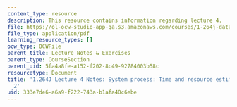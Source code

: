 ```yaml
---
content_type: resource
description: This resource contains information regarding lecture 4.
file: https://ol-ocw-studio-app-qa.s3.amazonaws.com/courses/1-264j-database-internet-and-systems-integration-technologies-fall-2013/333e7de6a6a9f222743ab1afa40c6ebe_MIT1_264JF13_lect_4.pdf
file_type: application/pdf
learning_resource_types: []
ocw_type: OCWFile
parent_title: Lecture Notes & Exercises
parent_type: CourseSection
parent_uid: 5fa4a8fe-a152-f202-8c49-92784003b58c
resourcetype: Document
title: '1.264J Lecture 4 Notes: System process: Time and resource estimation, part
  2'
uid: 333e7de6-a6a9-f222-743a-b1afa40c6ebe
---
```

